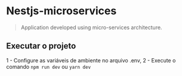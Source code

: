 # Nestjs-microservices

> Application developed using micro-services architecture.

## Executar o projeto

1 - Configure as variáveis de ambiente no arquivo .env,
2 - Execute o comando `npm run dev` ou `yarn dev`
